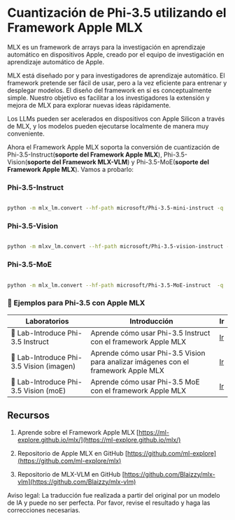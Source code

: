 # **Cuantización de Phi-3.5 utilizando el Framework Apple MLX**

MLX es un framework de arrays para la investigación en aprendizaje automático en dispositivos Apple, creado por el equipo de investigación en aprendizaje automático de Apple.

MLX está diseñado por y para investigadores de aprendizaje automático. El framework pretende ser fácil de usar, pero a la vez eficiente para entrenar y desplegar modelos. El diseño del framework en sí es conceptualmente simple. Nuestro objetivo es facilitar a los investigadores la extensión y mejora de MLX para explorar nuevas ideas rápidamente.

Los LLMs pueden ser acelerados en dispositivos con Apple Silicon a través de MLX, y los modelos pueden ejecutarse localmente de manera muy conveniente.

Ahora el Framework Apple MLX soporta la conversión de cuantización de Phi-3.5-Instruct(**soporte del Framework Apple MLX**), Phi-3.5-Vision(**soporte del Framework MLX-VLM**) y Phi-3.5-MoE(**soporte del Framework Apple MLX**). Vamos a probarlo:

### **Phi-3.5-Instruct**

```bash

python -m mlx_lm.convert --hf-path microsoft/Phi-3.5-mini-instruct -q

```

### **Phi-3.5-Vision**

```bash

python -m mlxv_lm.convert --hf-path microsoft/Phi-3.5-vision-instruct -q

```

### **Phi-3.5-MoE**

```bash

python -m mlx_lm.convert --hf-path microsoft/Phi-3.5-MoE-instruct  -q

```

### **🤖 Ejemplos para Phi-3.5 con Apple MLX**

| Laboratorios | Introducción | Ir |
| ------------- | ------------ | --- |
| 🚀 Lab-Introduce Phi-3.5 Instruct  | Aprende cómo usar Phi-3.5 Instruct con el framework Apple MLX   |  [Ir](../../../../../code/09.UpdateSamples/Aug/mlx-phi35-instruct.ipynb)    |
| 🚀 Lab-Introduce Phi-3.5 Vision (imagen) | Aprende cómo usar Phi-3.5 Vision para analizar imágenes con el framework Apple MLX     |  [Ir](../../../../../code/09.UpdateSamples/Aug/mlx-phi35-vision.ipynb)    |
| 🚀 Lab-Introduce Phi-3.5 Vision (moE)   | Aprende cómo usar Phi-3.5 MoE con el framework Apple MLX  |  [Ir](../../../../../code/09.UpdateSamples/Aug/mlx-phi35-moe.ipynb)    |

## **Recursos**

1. Aprende sobre el Framework Apple MLX [https://ml-explore.github.io/mlx/](https://ml-explore.github.io/mlx/)

2. Repositorio de Apple MLX en GitHub [https://github.com/ml-explore](https://github.com/ml-explore/mlx)

3. Repositorio de MLX-VLM en GitHub [https://github.com/Blaizzy/mlx-vlm](https://github.com/Blaizzy/mlx-vlm)

Aviso legal: La traducción fue realizada a partir del original por un modelo de IA y puede no ser perfecta. Por favor, revise el resultado y haga las correcciones necesarias.